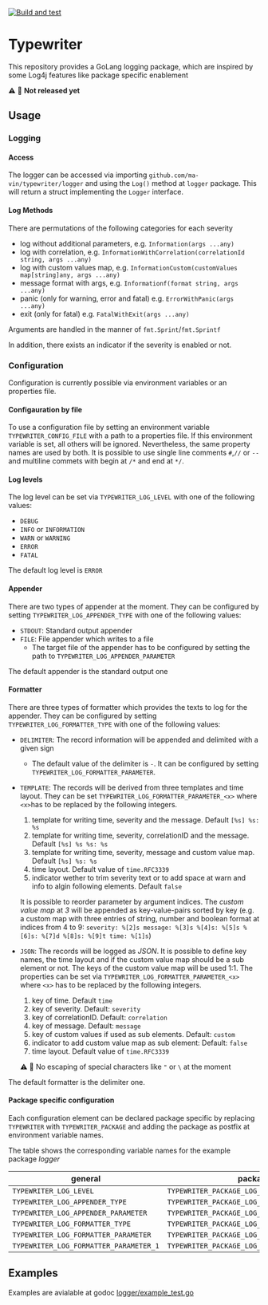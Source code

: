 [![Build and test](https://github.com/Ma-Vin/typewriter/actions/workflows/go-build.yaml/badge.svg)](https://github.com/Ma-Vin/typewriter/actions/workflows/go-build.yaml)

# Typewriter

This repository provides a GoLang logging package, which are inspired by some Log4j features like package specific enablement

:warning: :construction: **Not released yet**

## Usage

### Logging

#### Access

The logger can be accessed via importing `github.com/ma-vin/typewriter/logger` and using the `Log()` method at `logger` package. This will return a struct implementing the `Logger` interface.

#### Log Methods

There are permutations of the following categories for each severity

* log without additional parameters, e.g. `Information(args ...any)`
* log with correlation, e.g. `InformationWithCorrelation(correlationId string, args ...any)`
* log with custom values map, e.g. `InformationCustom(customValues map[string]any, args ...any)`
* message format with args, e.g. `Informationf(format string, args ...any)`
* panic (only for warning, error and fatal) e.g. `ErrorWithPanic(args ...any)`
* exit (only for fatal) e.g. `FatalWithExit(args ...any)`

Arguments are handled in the manner of `fmt.Sprint`/`fmt.Sprintf`

In addition, there exists an indicator if the severity is enabled or not.

### Configuration

Configuration is currently possible via environment variables or an properties file.

#### Configauration by file

To use a configuration file by setting an environment variable `TYPEWRITER_CONFIG_FILE` with a path to a properties file.
If this environment variable is set, all others will be ignored. Nevertheless, the same property names are used by both.
It is possible to use single line comments `#`,`//` or `--` and multiline commets with begin at `/*` and end at `*/`.

#### Log levels

The log level can be set via `TYPEWRITER_LOG_LEVEL` with one of the following values:

* `DEBUG`
* `INFO` or `INFORMATION`
* `WARN` or `WARNING`
* `ERROR`
* `FATAL`

The default log level is `ERROR`

#### Appender

There are two types of appender at the moment. They can be configured by setting `TYPEWRITER_LOG_APPENDER_TYPE` with one of the following values:

* `STDOUT`: Standard output appender
* `FILE`: File appender which writes to a file
  * The target file of the appender has to be configured by setting the path to `TYPEWRITER_LOG_APPENDER_PARAMETER`  

The default appender is the standard output one

#### Formatter

There are three types of formatter which provides the texts to log for the appender. They can be configured by setting `TYPEWRITER_LOG_FORMATTER_TYPE` with one of the following values:

* `DELIMITER`: The record information will be appended and delimited with a given sign
  * The default value of the delimiter is ` - `. It can be configured by setting `TYPEWRITER_LOG_FORMATTER_PARAMETER`.
* `TEMPLATE`: The records will be derived from three templates and time layout. They can be set `TYPEWRITER_LOG_FORMATTER_PARAMETER_<x>` where `<x>`has to be replaced by the following integers.
  1. template for writing time, severity and the message. Default `[%s] %s: %s`
  2. template for writing time, severity, correlationID and the message. Default `[%s] %s %s: %s`
  3. template for writing time, severity, message and custom value map. Default `[%s] %s: %s`
  4. time layout. Default value of `time.RFC3339`
  5. indicator wether to trim severity text or to add space at warn and info to algin following elements. Default `false`

  It is possible to reorder parameter by argument indices. The *custom value map* at *3* will be appended as key-value-pairs sorted by key (e.g. a custom map with three entries of string, number and boolean format at indices from 4 to 9: `severity: %[2]s message: %[3]s %[4]s: %[5]s %[6]s: %[7]d %[8]s: %[9]t time: %[1]s`)
* `JSON`: The records will be logged as *JSON*. It is possible to define key names, the time layout and if the custom value map should be a sub element or not. The keys of the custom value map will be used 1:1. The properties can be set via `TYPEWRITER_LOG_FORMATTER_PARAMETER_<x>` where `<x>` has to be replaced by the following integers.
  1. key of time. Default `time`
  2. key of severity. Default: `severity`
  3. key of correlationID. Default: `correlation`
  4. key of message. Default:  `message`
  5. key of custom values if used as sub elements. Default: `custom`
  6. indicator to add custom value map as sub element: Default: `false`
  7. time layout. Default value of `time.RFC3339`
  
  :warning: :construction: No escaping of special characters like `"` or `\` at the moment

The default formatter is the delimiter one.

#### Package specific configuration

Each configuration element can be declared package specific by replacing `TYPEWRITER` with `TYPEWRITER_PACKAGE` and adding the package as postfix at environment variable names.

The table shows the corresponding variable names for the example package *logger*

| general                                | package specific                                      |
|----------------------------------------|-------------------------------------------------------|
| `TYPEWRITER_LOG_LEVEL`                 | `TYPEWRITER_PACKAGE_LOG_LEVEL_LOGGER`                 |
| `TYPEWRITER_LOG_APPENDER_TYPE`         | `TYPEWRITER_PACKAGE_LOG_APPENDER_TYPE_LOGGER`         |
| `TYPEWRITER_LOG_APPENDER_PARAMETER`    | `TYPEWRITER_PACKAGE_LOG_APPENDER_PARAMETER_LOGGER`    |
| `TYPEWRITER_LOG_FORMATTER_TYPE`        | `TYPEWRITER_PACKAGE_LOG_FORMATTER_TYPE_LOGGER`        |
| `TYPEWRITER_LOG_FORMATTER_PARAMETER`   | `TYPEWRITER_PACKAGE_LOG_FORMATTER_PARAMETER_LOGGER`   |
| `TYPEWRITER_LOG_FORMATTER_PARAMETER_1` | `TYPEWRITER_PACKAGE_LOG_FORMATTER_PARAMETER_LOGGER_1` |

## Examples

Examples are avialable at godoc [logger/example_test.go](logger/example_test.go)
